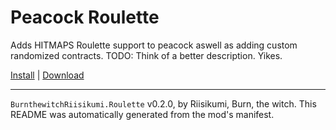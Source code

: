 # Peacock Roulette

Adds HITMAPS Roulette support to peacock aswell as adding custom randomized contracts. TODO: Think of a better description. Yikes.

[Install](https://hitman-resources.netlify.app/smf-install-link/https://github.com/riisikumi/roulette/releases/latest/download/mod.framework.zip) | [Download](https://github.com/riisikumi/roulette/releases/latest/download/mod.framework.zip)

---

`BurnthewitchRiisikumi.Roulette` v0.2.0, by Riisikumi, Burn, the witch. This README was automatically generated from the mod's manifest.
